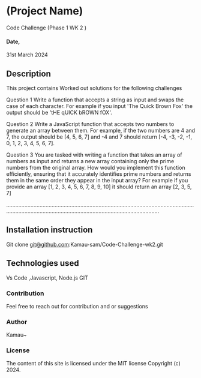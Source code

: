 # (Project Name)
Code Challenge (Phase 1 WK 2 ) 

#### Date, 
31st March 2024
## Description

This project contains Worked out solutions for the following challenges

Question 1
Write a function that accepts a string as input and swaps the case of each character. For example if you input 'The Quick Brown Fox' the output should be 'tHE qUICK bROWN fOX'.

Question 2
Write a JavaScript function that accepts two numbers to generate an array between them. For example, if the two numbers are 4 and 7, the output should be [4, 5, 6, 7] and -4 and 7 should return [-4, -3, -2, -1, 0, 1, 2, 3, 4, 5, 6, 7].

Question 3
You are tasked with writing a function that takes an array of numbers as input and returns a new array containing only the prime numbers from the original array. How would you implement this function efficiently, ensuring that it accurately identifies prime numbers and returns them in the same order they appear in the input array? For example if you provide an array [1, 2, 3, 4, 5, 6, 7, 8, 9, 10] it should return an array [2, 3, 5, 7]

.................................................................................................................................................................................................................................

## Installation instruction

Git clone git@github.com:Kamau-sam/Code-Challenge-wk2.git


## Technologies used

Vs Code ,Javascript, Node.js GIT

### Contribution

Feel free to reach out  for contribution and or suggestions

### Author
Kamau~

### License
The content of this site is licensed under the MIT license
Copyright (c) 2024.


